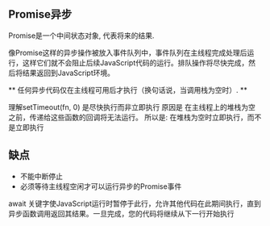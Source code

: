## Promise异步

Promise是一个中间状态对象, 代表将来的结果.

像Promise这样的异步操作被放入事件队列中，事件队列在主线程完成处理后运行，这样它们就不会阻止后续JavaScript代码的运行。排队操作将尽快完成，然后将结果返回到JavaScript环境。

** 任何异步代码仅在主线程可用后才执行（换句话说，当调用栈为空时）. **


理解setTimeout(fn, 0) 是尽快执行而非立即执行
原因是 在主线程上的堆栈为空之前，传递给这些函数的回调将无法运行。
所以是: 在堆栈为空时立即执行，而不是立即执行



##  缺点
* 不能中断停止
* 必须等待主线程空闲才可以运行异步的Promise事件



await 关键字使JavaScript运行时暂停于此行，允许其他代码在此期间执行，直到异步函数调用返回其结果。一旦完成，您的代码将继续从下一行开始执行
